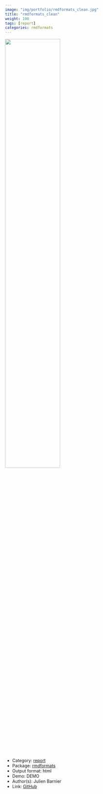 ```yaml
---
image: "img/portfolio/rmdformats_clean.jpg"
title: "rmdformats_clean"
weight: 100
tags: [report]
categories: rmdformats
---
```




<!--more-->

<p><a href="../../img/portfolio/rmdformats_clean.jpg"><img class = "jf-image-shadow" src="../../img/portfolio/rmdformats_clean.jpg", width="60%"></a></p>

- Category: [report](../../tags/report)
- Package: [rmdformats](rmdformats)
- Output format: html
- Demo: DEMO
- Author(s): Julien Barnier
- Link: [GitHub](https://github.com/juba/rmdformats)


